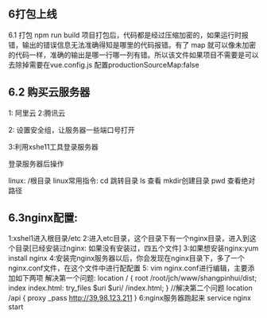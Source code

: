 ## 6打包上线
6.1 打包 npm run build
项目打包后，代码都是经过压缩加密的，如果运行时报错，输出的错误信息无法准确得知是哪里的代码报错。有了 map 就可以像未加密的代码一样，准确的输出是哪一行哪一列有错。所以该文件如果项目不需要是可以去除掉需要在vue.config.js 配置productionSourceMap:false

## 6.2 购买云服务器
1: 阿里云 2:腾讯云

2: 设置安全组，让服务器一些端口号打开

3:利用xshe11工具登录服务器

登录服务器后操作

linux: /根目录
linux常用指令: cd 跳转目录 ls 查看
mkdir创建目录 pwd 查看绝对路径

## 6.3nginx配置:
1:xshel1进入根目录/etc
2:进入etc目录，这个目录下有一个nginx目录，进入到这个目录[已经安装过nginx: 如果没有安装过，四五个文件]
3:如果想安装nginx:yum install nginx
4:安装完nginx服务器以后，你会发现在nginx目录下，多了一个nginx.conf文件，在这个文件中进行配配置
5: vim nginx.conf进行编辑，主要添加如下两项
解决第一个问题:
location / {
    root  /root/jch/www/shangpinhui/dist;
    index  index.html:
    try_files $uri $uri/ /index.html;
}
//解决第二个问题
location /api {
  proxy _pass http://39.98.123.211
}
6:nginx服务器跑起来
service nginx start